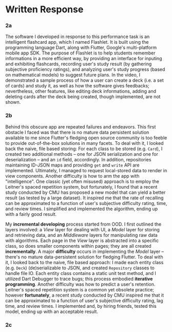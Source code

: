 # Written Response

### 2a

The software I developed in response to this performance task is an intelligent flashcard app, which I named Flashlet. It is built using the programming language Dart, along with Flutter, Google's multi-platform mobile app SDK. The purpose of Flashlet is to help students remember informations in a more efficient way, by providing an interface for inputing and exhibiting flashcards, recording user's study result (by gathering subjective proficiency ratings), and analyzing user's study progress (based on mathematical models) to suggest future plans. In the video, I demonstrated a sample process of how a user can create a deck (i.e. a set of cards) and study it, as well as how the software gives feedbacks; nevertheless, other features, like editing deck informations, adding and deleting cards after the deck being created, though implemented, are not shown.

### 2b

Behind this obscure app are repeated failures and endeavors. This first obstacle I faced was that there is no mature data persistent solution available to me since Flutter's fledging open source community is too feeble to provide out-of-the-box solutions in many facets. To deal with it, I looked back the naive, file based storing: For each class to be stored (e.g. `Card`), I created two additional methods – one for JSON serialization and one for deserialization – and an `id` field, accordingly. In addition, repositories maintaining ID-JSON maps and providing `get` and `write` API are implemented. Ultimately, I managed to request local-stored data to render in view components. Another difficulty is how to arm the app with "intelligence". One classic (yet often misused) approach is to employ the Leitner's spaced repetition system, but fortunately, I found that a recent study conducted by CMU has proposed a new model that can yield a better result (as tested by a large dataset). It inspired me that the rate of recalling can be approximated to a function of user's subjective difficulty rating, time, and review times. I simplified and implemented the algorithm, ending up with a fairly good result.

My **incremental developing** process started from OOD. I first outlined the layers involved: a *View* layer for dealing with UI, a *Model* layer for storing and retrieving data, and an *Middleware* layers for manipulating raw data with algorithms. Each page in the *View* layer is abstracted into a specific class, so does smaller components within pages; they are all created **incrementally**. A major **difficulty** occurs in implementing the *Model* layer – there's no mature data-persistent solution for fledging Flutter. To deal with it, I looked back to the naive, file based approach: I made each entity class (e.g. `Deck`) (de)serializable to JSON, and created `Repository` classes to handle file IO. Each entity class contains a static unit test method, and I utilized Dart Debugger to trace bugs; this process embodied **iterative programming**. Another difficulty was how to predict a user's retention. Leitner's spaced repetition system is a common yet obsolete practice; however **fortunately**, a recent study conducted by CMU inspired me that it can be approximated to a function of user's subjective difficulty rating, lag time, and review times. I implemented and, by hiring friends, tested this model, ending up with an acceptable result.

### 2c

